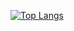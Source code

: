 [![Top Langs](https://github-readme-stats.vercel.app/api/top-langs/?username=sorensenmarius&layout=compact)](https://github.com/anuraghazra/github-readme-stats)
